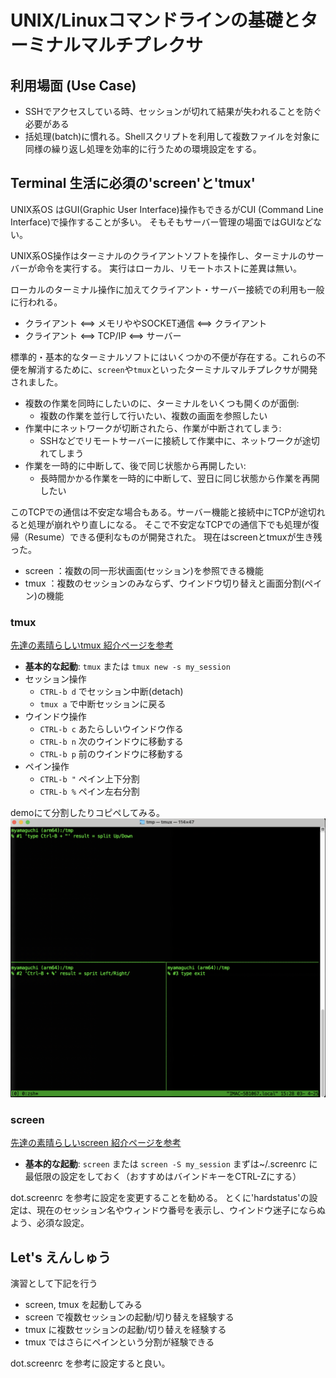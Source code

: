 # UNIX/Linuxコマンドラインの基礎とターミナルマルチプレクサ

## 利用場面 (Use Case)

- SSHでアクセスしている時、セッションが切れて結果が失われることを防ぐ必要がある
- 括処理(batch)に慣れる。Shellスクリプトを利用して複数ファイルを対象に同様の繰り返し処理を効率的に行うための環境設定をする。

## Terminal 生活に必須の'screen'と'tmux'

UNIX系OS はGUI(Graphic User Interface)操作もできるがCUI (Command Line Interface)で操作することが多い。
そもそもサーバー管理の場面ではGUIなどない。

UNIX系OS操作はターミナルのクライアントソフトを操作し、ターミナルのサーバーが命令を実行する。
実行はローカル、リモートホストに差異は無い。

ローカルのターミナル操作に加えてクライアント・サーバー接続での利用も一般に行われる。

- クライアント <==> メモリややSOCKET通信 <==> クライアント
- クライアント <==> TCP/IP <==> サーバー

標準的・基本的なターミナルソフトにはいくつかの不便が存在する。これらの不便を解消するために、`screen`や`tmux`といったターミナルマルチプレクサが開発されました。

- 複数の作業を同時にしたいのに、ターミナルをいくつも開くのが面倒:
  - 複数の作業を並行して行いたい、複数の画面を参照したい
- 作業中にネットワークが切断されたら、作業が中断されてしまう:
  - SSHなどでリモートサーバーに接続して作業中に、ネットワークが途切れてしまう
- 作業を一時的に中断して、後で同じ状態から再開したい:
  - 長時間かかる作業を一時的に中断して、翌日に同じ状態から作業を再開したい

このTCPでの通信は不安定な場合もある。サーバー機能と接続中にTCPが途切れると処理が崩れやり直しになる。
そこで不安定なTCPでの通信下でも処理が復帰（Resume）できる便利なものが開発された。
現在はscreenとtmuxが生き残った。

- screen ：複数の同一形状画面(セッション)を参照できる機能
- tmux ：複数のセッションのみならず、ウインドウ切り替えと画面分割(ペイン)の機能

### tmux

[先達の素晴らしいtmux 紹介ページを参考](https://www.tohoho-web.com/ex/tmux.html)

- **基本的な起動**: `tmux` または `tmux new -s my_session`
- セッション操作
  - `CTRL-b d` でセッション中断(detach)
  - `tmux a` で中断セッションに戻る
- ウインドウ操作
  - `CTRL-b c`   あたらしいウインドウ作る
  - `CTRL-b n`   次のウインドウに移動する
  - `CTRL-b p`   前のウインドウに移動する
- ペイン操作
  - `CTRL-b "`  ペイン上下分割
  - `CTRL-b %`  ペイン左右分割

demoにて分割したりコピペしてみる。
![tmux sample image](../IMAGE/TMUX.png)

### screen

[先達の素晴らしいscreen 紹介ページを参考](https://qiita.com/SAITO_Keita/items/b79ebc5af64aad28fc4a)

- **基本的な起動**: `screen` または `screen -S my_session`
まずは~/.screenrc に最低限の設定をしておく（おすすめはバインドキーをCTRL-Zにする）

dot.screenrc を参考に設定を変更することを勧める。
とくに'hardstatus'の設定は、現在のセッション名やウィンドウ番号を表示し、ウインドウ迷子にならぬよう、必須な設定。

## Let's えんしゅう

演習として下記を行う

- screen, tmux を起動してみる
- screen で複数セッションの起動/切り替えを経験する
- tmux に複数セッションの起動/切り替えを経験する
- tmux ではさらにペインという分割が経験できる

dot.screenrc を参考に設定すると良い。
